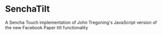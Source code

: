SenchaTilt
==========

A Sencha Touch implementation of John Tregoning's JavaScript version of the new Facebook Paper tilt functionality
